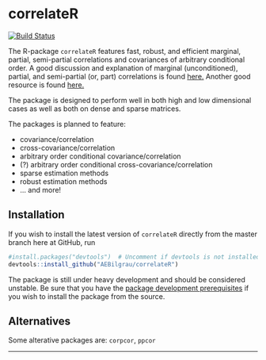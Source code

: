 correlateR
==========
[![Build Status](https://api.travis-ci.org/AEBilgrau/correlateR.svg?branch=master)](https://travis-ci.org/AEBilgrau/correlateR)

The R-package `correlateR` features fast, robust, and efficient marginal, partial, semi-partial correlations and covariances of arbitrary conditional order. A good discussion and explanation of marginal (unconditioned), partial, and semi-partial (or, part) correlations is found [here.](http://luna.cas.usf.edu/~mbrannic/files/regression/Partial.html) Another good resource is found [here.](http://www.johndcook.com/blog/2008/11/05/how-to-calculate-pearson-correlation-accurately/)

The package is designed to perform well in both high and low dimensional cases as well as  both on dense and sparse matrices.

The packages is planned to feature:
* covariance/correlation
* cross-covariance/correlation
* arbitrary order conditional covariance/correlation
* (?) arbitrary order conditional cross-covariance/correlation
* sparse estimation methods
* robust estimation methods
* ... and more!

Installation
------------
If you wish to install the latest version of `correlateR` directly from the master branch here at GitHub, run 

```R
#install.packages("devtools")  # Uncomment if devtools is not installed
devtools::install_github("AEBilgrau/correlateR")
```

The package is still under heavy development and should be considered unstable. Be sure that you have the [package development prerequisites](http://www.rstudio.com/ide/docs/packages/prerequisites) if you wish to install the package from the source.


Alternatives
------------
Some alterative packages are: `corpcor`, `ppcor`


---
